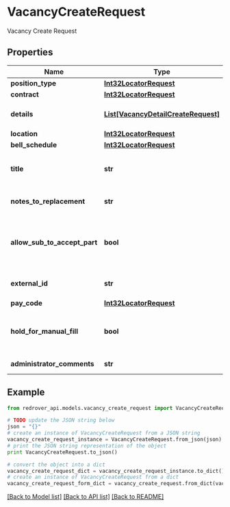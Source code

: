 # VacancyCreateRequest

Vacancy Create Request

## Properties
Name | Type | Description | Notes
------------ | ------------- | ------------- | -------------
**position_type** | [**Int32LocatorRequest**](Int32LocatorRequest.md) |  | [optional] 
**contract** | [**Int32LocatorRequest**](Int32LocatorRequest.md) |  | [optional] 
**details** | [**List[VacancyDetailCreateRequest]**](VacancyDetailCreateRequest.md) | The Details of the Vacancy | [optional] 
**location** | [**Int32LocatorRequest**](Int32LocatorRequest.md) |  | [optional] 
**bell_schedule** | [**Int32LocatorRequest**](Int32LocatorRequest.md) |  | [optional] 
**title** | **str** | The Title of the Position that will be created | [optional] 
**notes_to_replacement** | **str** | Notes for the Replacement Substitute | [optional] 
**allow_sub_to_accept_part** | **bool** | Allows the Sub to accept individual parts of a Vacancy | [optional] 
**external_id** | **str** | The External Id of the Vacancy | [optional] 
**pay_code** | [**Int32LocatorRequest**](Int32LocatorRequest.md) |  | [optional] 
**hold_for_manual_fill** | **bool** | This will hold the Vacancy until it will be manually filled | [optional] 
**administrator_comments** | **str** | Administrator comments | [optional] 

## Example

```python
from redrover_api.models.vacancy_create_request import VacancyCreateRequest

# TODO update the JSON string below
json = "{}"
# create an instance of VacancyCreateRequest from a JSON string
vacancy_create_request_instance = VacancyCreateRequest.from_json(json)
# print the JSON string representation of the object
print VacancyCreateRequest.to_json()

# convert the object into a dict
vacancy_create_request_dict = vacancy_create_request_instance.to_dict()
# create an instance of VacancyCreateRequest from a dict
vacancy_create_request_form_dict = vacancy_create_request.from_dict(vacancy_create_request_dict)
```
[[Back to Model list]](../README.md#documentation-for-models) [[Back to API list]](../README.md#documentation-for-api-endpoints) [[Back to README]](../README.md)


